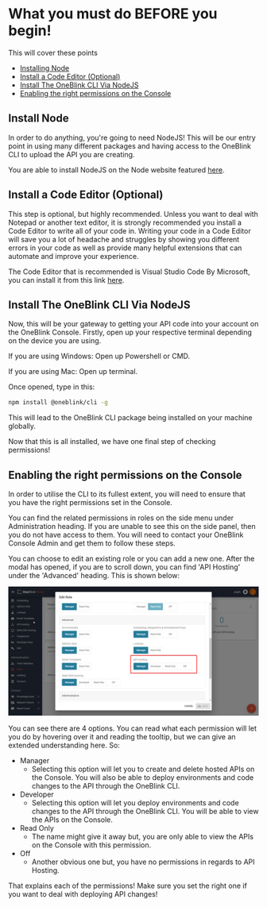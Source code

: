 # What you must do BEFORE you begin!

This will cover these points
- [Installing Node](#install-node)
- [Install a Code Editor (Optional)](#install-a-code-editor-optional)
- [Install The OneBlink CLI Via NodeJS](#install-the-oneblink-cli-via-nodejs)
- [Enabling the right permissions on the Console](#enabling-the-right-permissions-on-the-console)

## Install Node

In order to do anything, you're going to need NodeJS! This will be our entry point in using many different packages and having access to the OneBlink CLI to upload the API you are creating.

You are able to install NodeJS on the Node website featured [here](https://nodejs.org/en/download/).

## Install a Code Editor (Optional)

This step is optional, but highly recommended. Unless you want to deal with Notepad or another text editor, it is strongly recommended you install a Code Editor to write all of your code in. Writing your code in a Code Editor will save you a lot of headache and struggles by showing you different errors in your code as well as provide many helpful extensions that can automate and improve your experience.

The Code Editor that is recommended is Visual Studio Code By Microsoft, you can install it from this link [here](https://code.visualstudio.com/).

## Install The OneBlink CLI Via NodeJS

Now, this will be your gateway to getting your API code into your account on the OneBlink Console. Firstly, open up your respective terminal depending on the device you are using.

If you are using Windows: Open up Powershell or CMD.

If you are using Mac: Open up terminal.

Once opened, type in this:

```bash
npm install @oneblink/cli -g
```

This will lead to the OneBlink CLI package being installed on your machine globally.

Now that this is all installed, we have one final step of checking permissions!

## Enabling the right permissions on the Console

In order to utilise the CLI to its fullest extent, you will need to ensure that you have the right permissions set in the Console. 

You can find the related permissions in roles on the side menu under Administration heading. If you are unable to see this on the side panel, then you do not have access to them. You will need to contact your OneBlink Console Admin and get them to follow these steps. 

You can choose to edit an existing role or you can add a new one. After the modal has opened, if you are to scroll down, you can find 'API Hosting' under the 'Advanced' heading. This is shown below: 

![An image of the role modal, highlighting API Hosting under the Advanced heading.](../pics/APIHostingPermissions.png)

You can see there are 4 options. You can read what each permission will let you do by hovering over it and reading the tooltip, but we can give an extended understanding here. So:

- Manager
    - Selecting this option will let you to create and delete hosted APIs on the Console. You will also be able to deploy environments and code changes to the API through the OneBlink CLI. 
- Developer
    - Selecting this option will let you deploy environments and code changes to the API through the OneBlink CLI. You will be able to view the APIs on the Console. 
- Read Only
    - The name might give it away but, you are only able to view the APIs on the Console with this permission. 
- Off
    - Another obvious one but, you have no permissions in regards to API Hosting. 

That explains each of the permissions! Make sure you set the right one if you want to deal with deploying API changes!

